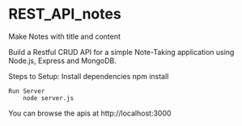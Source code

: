 # REST_API_notes
Make Notes with title and content

Build a Restful CRUD API for a simple Note-Taking application using Node.js, Express and MongoDB.

Steps to Setup:
    Install dependencies
        npm install

    Run Server
        node server.js

You can browse the apis at http://localhost:3000

